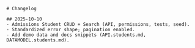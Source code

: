 
    # Changelog

    ## 2025-10-10
    - Admissions Student CRUD + Search (API, permissions, tests, seed).
    - Standardized error shape; pagination enabled.
    - Add demo data and docs snippets (API.students.md, DATAMODEL.students.md).
    
